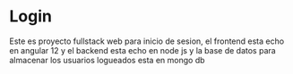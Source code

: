 # Login
Este es proyecto fullstack web para inicio de sesion, el frontend esta echo en angular 12 y el backend esta echo en node js y la base de datos para almacenar los usuarios logueados esta en mongo db
